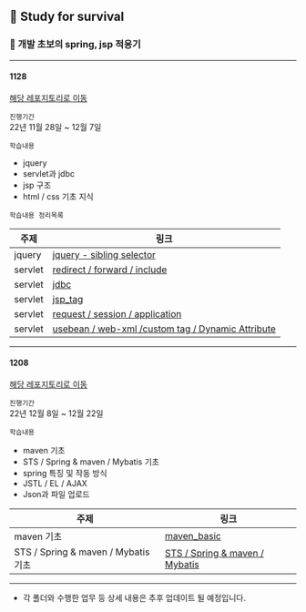 
## 🌟 Study for survival

### 📍 개발 초보의 spring, jsp 적응기

----

#### 1128

[해당 레포지토리로 이동](https://github.com/ssook1222/Study-for-survival/tree/master/1128)

`진행기간`     
22년 11월 28일 ~ 12월 7일     

`학습내용` 
- jquery
- servlet과 jdbc
- jsp 구조
- html / css 기초 지식

`학습내용 정리목록`

|주제|링크|
|------|---|
|jquery|[jquery - sibling selector](https://github.com/ssook1222/Study-for-survival/tree/master/1128/jquery/jquery_selector.md)|
|servlet|[redirect / forward / include](https://github.com/ssook1222/Study-for-survival/tree/master/1128/servlet/servlet_redirect_forward_include.md)|
|servlet|[jdbc](https://github.com/ssook1222/Study-for-survival/tree/master/1128/servlet/jdbc.md)|
|servlet|[jsp_tag](https://github.com/ssook1222/Study-for-survival/tree/master/1128/servlet/jsp_tag.md)
|servlet|[request / session / application](https://github.com/ssook1222/Study-for-survival/tree/master/1128/servlet/req_session_app.md)
|servlet|[usebean / web-xml /custom tag / Dynamic Attribute](https://github.com/ssook1222/Study-for-survival/tree/master/1128/servlet/usebean_webXml_customTag_DynamicAttr.md)


---

#### 1208

[해당 레포지토리로 이동](https://github.com/ssook1222/Study-for-survival/tree/master/1208)

`진행기간`     
22년 12월 8일 ~ 12월 22일

`학습내용`
- maven 기초    
- STS / Spring & maven / Mybatis 기초
- spring 특징 및 작동 방식
- JSTL / EL / AJAX
- Json과 파일 업로드

|주제|링크|
|------|---|
|maven 기초|[maven_basic](https://github.com/ssook1222/Study-for-survival/tree/master/1208/spring/maven_basic.md)|
|STS / Spring & maven / Mybatis 기초|[STS / Spring & maven / Mybatis](https://github.com/ssook1222/Study-for-survival/tree/master/1208/spring/STS_springMaven_Mybatis)


---

* 각 폴더와 수행한 업무 등 상세 내용은 추후 업데이트 될 예정입니다.

